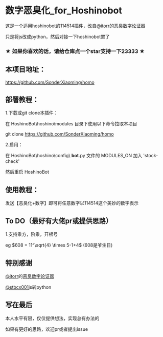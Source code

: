 # 数字恶臭化_for_Hoshinobot

这是一个适用hoshinobot的114514插件，改自[@itorr](https://github.com/itorr)的[恶臭数字论证器](https://github.com/itorr/homo)

只是将js改成python，然后对接一下hoshinobot罢了

### ★ 如果你喜欢的话，请给仓库点一个star支持一下23333 ★

## 本项目地址：

https://github.com/SonderXiaoming/homo

## 部署教程：

1.下载或git clone本插件：

在 HoshinoBot\hoshino\modules 目录下使用以下命令拉取本项目

git clone https://github.com/SonderXiaoming/homo

2.启用：

在 HoshinoBot\hoshino\config\ **bot**.py 文件的 MODULES_ON 加入 'stock-check'

然后重启 HoshinoBot

## 使用教程：

发送【恶臭化+数字】即可将任意数字以114514这个美妙的数字表示

## To DO（最好有大佬pr或提供思路）

1.支持乘方，阶乘，开根号

eg $608 = 11^\sqrt{4} \times 5-1+4$ (608是爷生日)

## 特别感谢

[@itorr](https://github.com/itorr)的[恶臭数字论证器](https://github.com/itorr/homo)

[@stbcx001](https://github.com/stbcx001)js转python

## 写在最后

本人水平有限，仅仅提供想法，实现总有办法的

如果有更好的思路，欢迎pr或者提出issue
